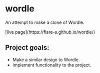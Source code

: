 # wordle
<p>An attempt to make a clone of Wordle.</p>
[live page](https://flare-s.github.io/wordle/)

## Project goals:
- Make a similar design to Wordle.
- implement functionality to the project.
